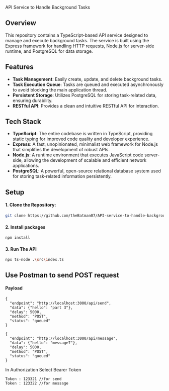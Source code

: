 API Service to Handle Background Tasks

## Overview

This repository contains a TypeScript-based API service designed to manage and execute background tasks. The service is built using the Express framework for handling HTTP requests, Node.js for server-side runtime, and PostgreSQL for data storage.

## Features

- **Task Management**: Easily create, update, and delete background tasks.
- **Task Execution Queue**: Tasks are queued and executed asynchronously to avoid blocking the main application thread.
- **Persistent Storage**: Utilizes PostgreSQL for storing task-related data, ensuring durability.
- **RESTful API**: Provides a clean and intuitive RESTful API for interaction.

## Tech Stack

- **TypeScript**: The entire codebase is written in TypeScript, providing static typing for improved code quality and developer experience.
- **Express**: A fast, unopinionated, minimalist web framework for Node.js that simplifies the development of robust APIs.
- **Node.js**: A runtime environment that executes JavaScript code server-side, allowing the development of scalable and efficient network applications.
- **PostgreSQL**: A powerful, open-source relational database system used for storing task-related information persistently.

## Setup

#### 1. **Clone the Repository**:

```bash
git clone https://github.com/theBatman07/API-service-to-handle-background-tasks.git
```

#### 2. Install packages

```bash
npm install
```

#### 3. Run The API

```bash
npx ts-node .\src\index.ts
```

## Use Postman to send POST request

#### Payload

```
{
  "endpoint": "http://localhost:3000/api/send",
  "data": {"hello": "part 3"},
  "delay": 5000,
  "method": "POST",
  "status": "queued"
}
```

```
{
  "endpoint": "http://localhost:3000/api/message",
  "data": {"hello": "message7"},
  "delay": 5000,
  "method": "POST",
  "status": "queued"
}
```

In Authorization Select Bearer Token

```
Token : 123321 //for send
Token : 123322 //for message
```
